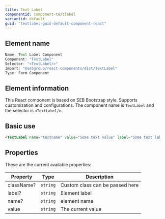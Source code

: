 ```yaml
---
title: Text Label
componentid: component-textlabel
variantid: default
guid: "textlabel-guid-default-component-react"
---
```


## Element name

```javascript
Name: Text Label Component
Component: "TextLabel"
Selector: "<TextLabel/>"
Import: "@sebgroup/react-components/dist/TextLabel"
Type: Form Component
```

## Element information

This React component is based on SEB Bootstrap style. Supports customization and configurations. The component name is `TextLabel` and the selector is `<TextLabel/>`.

## Basic use

```html
<TextLabel name="textname" value="Some text value" label="Some text label" />
```

## Properties

These are the current available properties:

| Property   | Type     | Description                     |
| ---------- | -------- | ------------------------------- |
| className? | `string` | Custom class can be passed here |
| label?     | `string` | Element label                   |
| name?      | `string` | element name                    |
| value      | `string` | The current value               |
